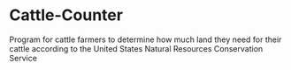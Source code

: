 # Cattle-Counter
Program for cattle farmers to determine how much land they need for their cattle according to the United States Natural Resources Conservation Service
